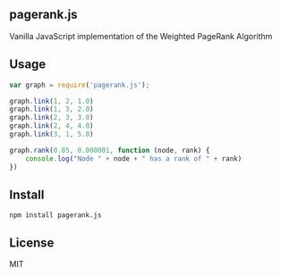 pagerank.js
-----------

Vanilla JavaScript implementation of the Weighted PageRank Algorithm

Usage
-----

```js
var graph = require('pagerank.js');

graph.link(1, 2, 1.0)
graph.link(1, 3, 2.0)
graph.link(2, 3, 3.0)
graph.link(2, 4, 4.0)
graph.link(3, 1, 5.0)

graph.rank(0.85, 0.000001, function (node, rank) {
    console.log("Node " + node + " has a rank of " + rank)
})
```

Install
-------

	npm install pagerank.js

License
-------

MIT